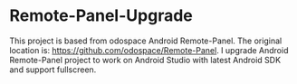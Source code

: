 # Remote-Panel-Upgrade
This project is based from odospace Android Remote-Panel. The original location is: https://github.com/odospace/Remote-Panel.
I upgrade Android Remote-Panel project to work on Android Studio with latest Android SDK and support fullscreen. 
